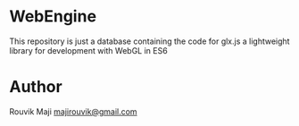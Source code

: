 # WebEngine
This repository is just a database containing the code for glx.js a lightweight library for development with WebGL in ES6

# Author
Rouvik Maji [majirouvik@gmail.com](mailto:majirouvik@gmail.com)
